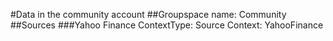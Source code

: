 #Data in the community account
##Groupspace
name: Community
##Sources
###Yahoo Finance
ContextType: Source
Context: YahooFinance
